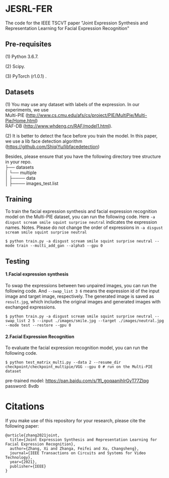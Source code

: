 # JESRL-FER
The code for the IEEE TSCVT paper "Joint Expression Synthesis and Representation Learning for Facial Expression Recognition"

## Pre-requisites
 (1) Python 3.6.7.
 
 (2) Scipy.
 
 (3) PyTorch (r1.0.1) .
 

##  Datasets
 (1) You may use any dataset with labels of the expression. 
 In our experiments, we use <br/>
 Multi-PIE (http://www.cs.cmu.edu/afs/cs/project/PIE/MultiPie/Multi-Pie/Home.html) <br/>
 RAF-DB (http://www.whdeng.cn/RAF/model1.html). <br/>
 
 (2) It is better to detect the face before you train the model. In this paper, we use a lib face detection algorithm (https://github.com/ShiqiYu/libfacedetection)

Besides, please ensure that you have the following directory tree structure in your repo.<br/>
├── datasets<br/>
│   └── multiple<br/>
│       ├──── data<br/>
│       ├──── images_test.list<br/>


## Training

To train the facial expression synthesis and facial expression recognition model on the Multi-PIE dataset, you can run the following code.
Here `-a disgust scream smile squint surprise neutral` indicates the expression names.
Notes. Please do not change the order of expressions in `-a disgust scream smile squint surprise neutral`

```
$ python train.py -a disgust scream smile squint surprise neutral --mode train --multi_add_gan --alpha5 --gpu 0 
```

## Testing
#### 1.Facial expression synthesis

To swap the expressions between two unpaired images, you can run the following code. And `--swap_list 3 6` means the expression id of the input image and target image, respectively. The generated image is saved as `result.jpg`, which includes the original images and generated images with exchanged expressions.

```
$ python train.py -a disgust scream smile squint surprise neutral --swap_list 2 5 --input ./images/smile.jpg --target ./images/neutral.jpg --mode test --restore --gpu 0
```

#### 2.Facial Expression Recognition

To evaluate the facial expression recognition model, you can run the following  code.
```
$ python test_matrix_multi.py --data 2 --resume_dir checkpoint/checkpoint_multipie/VGG --gpu 0 # run on the Multi-PIE dataset
```
pre-trained model: https://pan.baidu.com/s/1fI_goqaanihIrGyT77ZIqg  password: 8vdb


# Citations
If you make use of this repository for your research, please cite the following paper:

```
@article{zhang2021joint,
  title={Joint Expression Synthesis and Representation Learning for Facial Expression Recognition},
  author={Zhang, Xi and Zhanga, Feifei and Xu, Changsheng},
  journal={IEEE Transactions on Circuits and Systems for Video Technology},
  year={2021},
  publisher={IEEE}
}
```
